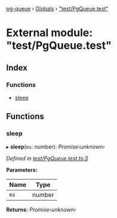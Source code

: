 [pg-queue](../README.md) › [Globals](../globals.md) › ["test/PgQueue.test"](_test_pgqueue_test_.md)

# External module: "test/PgQueue.test"

## Index

### Functions

* [sleep](_test_pgqueue_test_.md#sleep)

## Functions

###  sleep

▸ **sleep**(`ms`: number): *Promise‹unknown›*

*Defined in [test/PgQueue.test.ts:3](https://github.com/OrKoN/pg-queue/blob/484d844/test/PgQueue.test.ts#L3)*

**Parameters:**

Name | Type |
------ | ------ |
`ms` | number |

**Returns:** *Promise‹unknown›*

